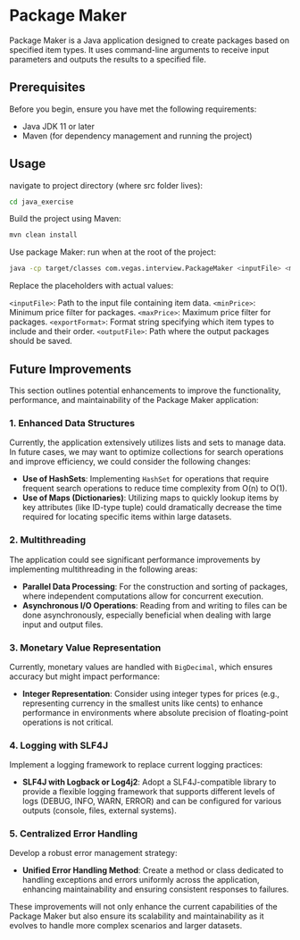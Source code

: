 # Package Maker

Package Maker is a Java application designed to create packages based on specified item types. It uses command-line arguments to receive input parameters and outputs the results to a specified file.

## Prerequisites

Before you begin, ensure you have met the following requirements:
- Java JDK 11 or later
- Maven (for dependency management and running the project)

## Usage

navigate to project directory (where src folder lives):

```bash
cd java_exercise
```

Build the project using Maven:

```bash
mvn clean install
```

Use package Maker: run when at the root of the project:
```bash
java -cp target/classes com.vegas.interview.PackageMaker <inputFile> <minPrice> <maxPrice> <exportFormat> <outputFile>
```

Replace the placeholders with actual values:

`<inputFile>`: Path to the input file containing item data.
`<minPrice>`: Minimum price filter for packages.
`<maxPrice>`: Maximum price filter for packages.
`<exportFormat>`: Format string specifying which item types to include and their order.
`<outputFile>`: Path where the output packages should be saved.

## Future Improvements

This section outlines potential enhancements to improve the functionality, performance, and maintainability of the Package Maker application:

### 1. Enhanced Data Structures
Currently, the application extensively utilizes lists and sets to manage data. In future cases, we may  want to optimize collections for search operations and improve efficiency, we could consider the following changes:
- **Use of HashSets**: Implementing `HashSet` for operations that require frequent search operations to reduce time complexity from O(n) to O(1).
- **Use of Maps (Dictionaries)**: Utilizing maps to quickly lookup items by key attributes (like ID-type tuple) could dramatically decrease the time required for locating specific items within large datasets.

### 2. Multithreading
The application could see significant performance improvements by implementing multithreading in the following areas:
- **Parallel Data Processing**: For the construction and sorting of packages, where independent computations allow for concurrent execution.
- **Asynchronous I/O Operations**: Reading from and writing to files can be done asynchronously, especially beneficial when dealing with large input and output files.

### 3. Monetary Value Representation
Currently, monetary values are handled with `BigDecimal`, which ensures accuracy but might impact performance:
- **Integer Representation**: Consider using integer types for prices (e.g., representing currency in the smallest units like cents) to enhance performance in environments where absolute precision of floating-point operations is not critical.

### 4. Logging with SLF4J
Implement a logging framework to replace current logging practices:
- **SLF4J with Logback or Log4j2**: Adopt a SLF4J-compatible library to provide a flexible logging framework that supports different levels of logs (DEBUG, INFO, WARN, ERROR) and can be configured for various outputs (console, files, external systems).

### 5. Centralized Error Handling
Develop a robust error management strategy:
- **Unified Error Handling Method**: Create a method or class dedicated to handling exceptions and errors uniformly across the application, enhancing maintainability and ensuring consistent responses to failures.

These improvements will not only enhance the current capabilities of the Package Maker but also ensure its scalability and maintainability as it evolves to handle more complex scenarios and larger datasets.
